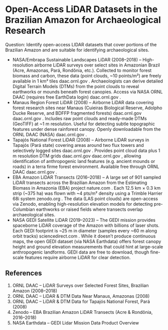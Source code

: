 # Open-Access LiDAR Datasets in the Brazilian Amazon for Archaeological Research

Question: Identify open-access LIDAR datasets that cover portions of the Brazilian Amazon and are suitable for identifying archaeological sites.
- NASA/Embrapa Sustainable Landscapes LiDAR (2008–2018) – High-resolution airborne LiDAR surveys over select sites in Amazonian Brazil (Acre, Amazonas, Pará, Rondônia, etc.). Collected to monitor forest biomass and carbon, these data (point clouds, ~10 points/m²) are freely available in 1 km² tiles
daac.ornl.gov
. Archaeologists can derive detailed Digital Terrain Models (DTMs) from the point clouds to reveal earthworks or mounds beneath forest canopies. Access via NASA ORNL DAAC (requires free EarthData login)
daac.ornl.gov
.
- Manaus Region Forest LiDAR (2008) – Airborne LiDAR data covering forest research sites near Manaus (Cuieiras Biological Reserve, Adolpho Ducke Reserve, and BDFFP fragmented forests)
daac.ornl.gov
daac.ornl.gov
. Includes raw point clouds and ready-made DTMs (GeoTIFF) at ~1 m resolution. Useful for detecting subtle topographic features under dense rainforest canopy. Openly downloadable from the ORNL DAAC (NASA)
daac.ornl.gov
.
- Tapajós National Forest LiDAR (2008) – Airborne LiDAR surveys in Tapajós (Pará state) covering areas around two flux towers and selectively logged sites
daac.ornl.gov
. Provides point cloud data plus 1 m resolution DTM grids
daac.ornl.gov
daac.ornl.gov
, allowing identification of anthropogenic land features (e.g. ancient mounds or roads) in a terra firme forest environment. Available free through ORNL DAAC
daac.ornl.gov
.
- EBA Amazon LiDAR Transects (2016–2018) – A large set of 901 sampled LiDAR transects across the Brazilian Amazon from the Estimating Biomass in Amazonia (EBA) project
nature.com
. Each 12.5 km × 0.3 km strip (~375 ha) was flown with ~4 pts/m² density using a Trimble Harrier 68i system
zenodo.org
. The data (LAS point clouds) are open-access via Zenodo, enabling high-resolution elevation models for detecting pre-Columbian earthworks or raised fields where transects overlap archaeological sites.
- NASA GEDI Satellite LiDAR (2019–2023) – The GEDI mission provides spaceborne LiDAR coverage of the Amazon with billions of laser shots. Each GEDI footprint is ~25 m in diameter (samples every ~60 m along orbit tracks)
sciencedirect.com
. While it doesn’t produce continuous maps, the open GEDI dataset (via NASA Earthdata) offers forest canopy height and ground elevation measurements that could hint at large-scale anthropogenic landforms. GEDI data are free to download, though fine-scale features require airborne LiDAR for clear detection.

## References
1. ORNL DAAC – LiDAR Surveys over Selected Forest Sites, Brazilian Amazon (2008–2018)
2. ORNL DAAC – LiDAR & DTM Data Near Manaus, Amazonas (2008)
3. ORNL DAAC – LiDAR & DTM Data for Tapajós National Forest, Pará (2008)
4. Zenodo – EBA Brazilian Amazon LiDAR Transects (Acre & Rondônia, 2016–2018)
5. NASA Earthdata – GEDI Lidar Mission Data Product Overview
